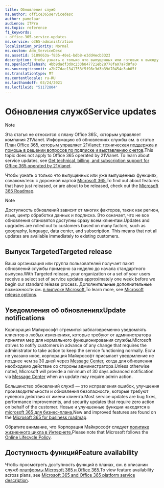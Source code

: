 ```yaml
---
title: Обновления служб
ms.author: office365servicedesc
author: pamelaar
audience: ITPro
ms.topic: reference
f1_keywords:
- office-365-service-updates
ms.service: o365-administration
localization_priority: Normal
ms.custom: Adm_ServiceDesc
ms.assetid: 5189063a-f835-40e1-bdb8-e3dd4ecb3323
description: Чтобы узнать о только что выпущенных или готовых к выходу функций Office 365, ознакомьтесь с дорожной картой Microsoft 365.
ms.openlocfilehash: 4bb9dadf3d0c233b847721eb28778fa07a7d8fa0
ms.sourcegitcommit: a2b77dae1341753f5f98c3d3b39d70454c3ab05f
ms.translationtype: MT
ms.contentlocale: ru-RU
ms.lasthandoff: 03/24/2021
ms.locfileid: "51172804"
---
```

# <a name="service-updates"></a><span data-ttu-id="c144e-103">Обновления служб</span><span class="sxs-lookup"><span data-stu-id="c144e-103">Service updates</span></span>

> [!NOTE]
> <span data-ttu-id="c144e-p101">Эта статья не относится к плану Office 365:, которым управляет компания 21Vianet. Информацию об обновлениях службы см. в статье [План Office 365, которым управляет 21Vianet: техническая поддержка и помощь в решении вопросов по подписке и выставлению счетов](/microsoft-365/admin/contact-support-for-business-products).</span><span class="sxs-lookup"><span data-stu-id="c144e-p101">This topic does not apply to Office 365 operated by 21Vianet. To learn about service updates, see [Get technical, billing, and subscription support for Office 365 operated by 21Vianet](/microsoft-365/admin/contact-support-for-business-products).</span></span> 
  
<span data-ttu-id="c144e-106">Чтобы узнать о только что выпущенных или уже выпущенных функциях, ознакомьтесь с дорожной картой [Microsoft 365.](https://go.microsoft.com/fwlink/?LinkId=509914)</span><span class="sxs-lookup"><span data-stu-id="c144e-106">To find out about features that have just released, or are about to be released, check out the [Microsoft 365 Roadmap](https://go.microsoft.com/fwlink/?LinkId=509914).</span></span>
  
> [!NOTE]
> <span data-ttu-id="c144e-p102">Доступность обновлений зависит от многих факторов, таких как регион, язык, центр обработки данных и подписка. Это означает, что не все обновления становятся доступны сразу всем клиентам.</span><span class="sxs-lookup"><span data-stu-id="c144e-p102">Updates and upgrades are rolled out to customers based on many factors, such as geography, language, data center, and subscription. This means that not all updates are available immediately to existing customers.</span></span> 
  
## <a name="targeted-release"></a><span data-ttu-id="c144e-109">Выпуск Targeted</span><span class="sxs-lookup"><span data-stu-id="c144e-109">Targeted release</span></span>

<span data-ttu-id="c144e-110">Ваша организация или группа пользователей получает пакет обновлений службы примерно за неделю до начала стандартного выпуска.</span><span class="sxs-lookup"><span data-stu-id="c144e-110">With Targeted release, your organization or a set of your users receive a select set of service updates approximately one week before we begin our standard release process.</span></span> <span data-ttu-id="c144e-111">Дополнительные дополнительные возможности см. [в выпуске Microsoft.](/office365/admin/manage/release-options-in-office-365)</span><span class="sxs-lookup"><span data-stu-id="c144e-111">To learn more, see [Microsoft release options](/office365/admin/manage/release-options-in-office-365).</span></span> 
  
## <a name="update-notifications"></a><span data-ttu-id="c144e-112">Уведомления об обновлениях</span><span class="sxs-lookup"><span data-stu-id="c144e-112">Update notifications</span></span>

<span data-ttu-id="c144e-113">Корпорация Майкрософт стремится заблаговременно уведомлять клиентов о любых изменениях, которые требуют от администратора принятия мер для нормального функционирования службы.</span><span class="sxs-lookup"><span data-stu-id="c144e-113">Microsoft strives to notify customers in advance of any change that requires the administrator to take action to keep the service functioning normally.</span></span> <span data-ttu-id="c144e-114">Если не указано иное, корпорация Майкрософт присылает уведомление не позднее чем за 30 дней через [Message Center](/office365/admin/manage/message-center), когда для обновления необходимо действие со стороны администратора.</span><span class="sxs-lookup"><span data-stu-id="c144e-114">Unless otherwise noted, Microsoft will provide a minimum of 30 days advanced notification via [Message Center](/office365/admin/manage/message-center) when an update may require admin action.</span></span> 
  
<span data-ttu-id="c144e-115">Большинство обновлений служб — это исправления ошибок, улучшения производительности и обновления безопасности, которые требуют нулевого действия от имени клиента.</span><span class="sxs-lookup"><span data-stu-id="c144e-115">Most service updates are bug fixes, performance improvements, and security updates that require zero action on behalf of the customer.</span></span> <span data-ttu-id="c144e-116">Новые и улучшенные функции находятся в [microsoft 365 для бизнес-плана.](https://roadmap.office.com/)</span><span class="sxs-lookup"><span data-stu-id="c144e-116">New and improved features are found on the [Microsoft 365 for business roadmap](https://roadmap.office.com/).</span></span>
  
<span data-ttu-id="c144e-117">Обратите внимание, что Корпорация Майкрософт следует [политике жизненного цикла в Интернете.](https://support.microsoft.com/lifecycle#gp/osslpolicy)</span><span class="sxs-lookup"><span data-stu-id="c144e-117">Please note that Microsoft follows the [Online Lifecycle Policy](https://support.microsoft.com/lifecycle#gp/osslpolicy).</span></span>
  
## <a name="feature-availability"></a><span data-ttu-id="c144e-118">Доступность функций</span><span class="sxs-lookup"><span data-stu-id="c144e-118">Feature availability</span></span>

<span data-ttu-id="c144e-119">Чтобы просмотреть доступность функций в планах, см. в описании служб [платформы Microsoft 365 и Office 365.](office-365-platform-service-description.md)</span><span class="sxs-lookup"><span data-stu-id="c144e-119">To view feature availability across plans, see [Microsoft 365 and Office 365 platform service description](office-365-platform-service-description.md).</span></span>
